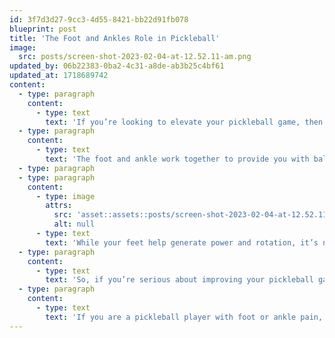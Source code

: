 ```yaml
---
id: 3f7d3d27-9cc3-4d55-8421-bb22d91fb078
blueprint: post
title: 'The Foot and Ankles Role in Pickleball'
image:
  src: posts/screen-shot-2023-02-04-at-12.52.11-am.png
updated_by: 06b22383-0ba2-4c31-a8de-ab3b25c4bf61
updated_at: 1718689742
content:
  - type: paragraph
    content:
      - type: text
        text: 'If you’re looking to elevate your pickleball game, then it’s time to pay attention to your feet and ankles. These two often-overlooked body parts play a crucial role in determining your success on the court.'
  - type: paragraph
    content:
      - type: text
        text: 'The foot and ankle work together to provide you with balance, stability, and propulsion. They’re essential for the various movements you make during a game – shuffling, jumping, running, and pivoting. And when your foot and ankle mechanics are in top form, you’ll be able to generate the power you need for shots like serving and groundstrokes. You can help ensure your feet and ankles are in top form by stretching out your calf muscles before each game, wearing supportive shoe gear during the game, and cooling down/resting your muscles after the game. You can also work on strengthening the muscles of your legs and feet off the court.'
  - type: paragraph
  - type: paragraph
    content:
      - type: image
        attrs:
          src: 'asset::assets::posts/screen-shot-2023-02-04-at-12.52.11-am.png'
          alt: null
      - type: text
        text: 'While your feet help generate power and rotation, it’s not just about generating power. Your feet and ankles are also crucial for your overall pickleball performance. When they’re functioning well, you’ll be able to reach and play shots with ease, and you’ll avoid injuries that could derail your pickleball career. These injuries can also be prevented by stretching, staying hydrated, and taking care of your feet.'
  - type: paragraph
    content:
      - type: text
        text: 'So, if you’re serious about improving your pickleball game, start by focusing on your feet and ankles. By optimizing your foot and ankle mechanics, you’ll be able to perform at your best and enjoy pickleball to the fullest. Trust us, your feet and ankles will thank you.'
  - type: paragraph
    content:
      - type: text
        text: 'If you are a pickleball player with foot or ankle pain, call {{ business:phone }} for an appointment today so that we can get you back on the court!'
---
```

